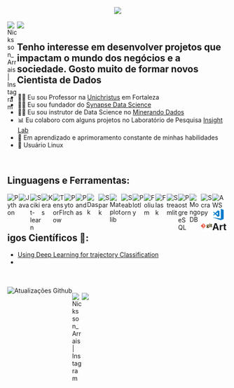 <p align="center">
  <img src="https://raw.githubusercontent.com/nickssonarrais/datascience/main/banner.gif" >
</p>

[<img align="left" alt="Nicksson_Arrais | Instagram" width="22px" src="https://upload.wikimedia.org/wikipedia/commons/5/58/Instagram-Icon.png" />](https://www.instagram.com/nickssonarrais/) [<img align="left"  width="22px" src="https://cdn.jsdelivr.net/npm/simple-icons@3.4.0/icons/linkedin.svg" />](https://www.linkedin.com/in/nickssonarrais/)
</br>

##  Tenho interesse em desenvolver projetos que impactam o mundo dos negócios e a sociedade. Gosto muito de formar novos Cientista de Dados 
- 👨‍🏫 Eu sou Professor na [Unichristus](https://unichristus.edu.br/) em Fortaleza
- 👨‍💻 Eu sou fundador do [Synapse Data Science](https://linktr.ee/synapseds)
- 👨‍💼 Eu sou instrutor de Data Science no [Minerando Dados](https://youtu.be/dnsdPrhWWec)  
- 📊 Eu colaboro com alguns projetos no Laboratório de Pesquisa [Insight Lab](https://insightlab.ufc.br/) 
- 🧠 Em aprendizado e aprimoramento constante de minhas habilidades
- 🐧 Usuário Linux

<br/>

## Linguagens e Ferramentas:

<img align="left" alt="Python" width="26px" src="https://cdn3.iconfinder.com/data/icons/logos-and-brands-adobe/512/267_Python-512.png" />

<img align="left" alt="Java" width="26px" 
src="https://www.celsonunes.com.br/wp-content/uploads/2018/05/java-logo.png" />

<img align="left" alt="Scikit-learn" width="26px" src="https://upload.wikimedia.org/wikipedia/commons/0/05/Scikit_learn_logo_small.svg" />

<img align="left" alt="Keras" width="26px" src="https://upload.wikimedia.org/wikipedia/commons/a/ae/Keras_logo.svg" />

<img align="left" alt="TensorFlow" width="26px" src="http://www.lapix.ufsc.br/wp-content/uploads/2018/04/q8sc1KuZ_400x400.jpg" />

<img align="left" alt="Pytorch" width="26px" src="https://cdn.jsdelivr.net/npm/simple-icons@3.4.0/icons/pytorch.svg" />

<img align="left" alt="Pandas" width="26px" src="https://upload.wikimedia.org/wikipedia/commons/2/22/Pandas_mark.svg" />

<img align="left" alt="Dask" width="26px" src="https://docs.dask.org/en/latest/_images/dask_icon.svg" />

<img align="left" alt="Spark" width="26px" src="https://miro.medium.com/max/580/1*I7bOyAqdM489ct9eDtf89A.png" />

<img align="left" alt="Matplotlib" width="26px" src="https://static.javatpoint.com/tutorial/matplotlib/images/matplotlib-tutorial.png" />

<img align="left" alt="Seaborn" width="26px" src="https://seaborn.pydata.org/_images/logo-tall-lightbg.svg" />

<img align="left" alt="Plotly" width="26px" src="https://images.plot.ly/logo/new-branding/plotly-logomark.png" />

<img align="left" alt="Folium" width="26px" src="https://python-visualization.github.io/folium/_images/folium_logo.jpg" />

<img align="left" alt="Flask" width="26px" src="https://miro.medium.com/max/700/1*Q5EUk28Xc3iCDoMSkrd1_w.png" />

<img align="left" alt="Streamlit" width="26px" src="https://avatars.githubusercontent.com/u/45109972?s=200&v=4" />

<img align="left" alt="PostgreeSQL" width="26px" src="https://upload.wikimedia.org/wikipedia/commons/2/29/Postgresql_elephant.svg" />

<img align="left" alt="MongoDB" width="26px" src="https://miro.medium.com/max/300/1*fY5KPXK0C6csHKhnXkQQ8g.png" />

<img align="left" alt="Scrapy" width="26px" src="https://clasense4.files.wordpress.com/2015/11/scrapy-big-logo.png" />

<img align="left" alt="AWS" width="26px" src="https://cdn.jsdelivr.net/npm/simple-icons@3.4.0/icons/amazonaws.svg" />

<img align="left" alt="VS Code" width="26px" src="https://raw.githubusercontent.com/github/explore/80688e429a7d4ef2fca1e82350fe8e3517d3494d/topics/visual-studio-code/visual-studio-code.png" /> 

<!--<img align="left" alt="GitHub" width="26px" src="https://raw.githubusercontent.com/github/explore/78df643247d429f6cc873026c0622819ad797942/topics/github/github.png"/>
-->
<img align="left" alt="Git" width="26px" src="https://raw.githubusercontent.com/github/explore/80688e429a7d4ef2fca1e82350fe8e3517d3494d/topics/git/git.png"/>

<br/>
<br/>

## Artigos Científicos 📝:
- [Using Deep Learning for trajectory Classification](https://www.scitepress.org/Papers/2021/102279/102279.pdf) 
- 
<br/>
<br/>




<img align="left" alt="Atualizações Github" src="https://github-readme-stats.vercel.app/api?username=nickssonarrais&show_icons=true&hide_border=true" />

[<img align="left" alt="Nicksson_Arrais | Instagram" width="22px" src="https://upload.wikimedia.org/wikipedia/commons/5/58/Instagram-Icon.png" />](https://www.instagram.com/nickssonarrais/) [<img align="left"  width="22px" src="https://cdn.jsdelivr.net/npm/simple-icons@3.4.0/icons/linkedin.svg" />](https://www.linkedin.com/in/nickssonarrais/)
</br>

